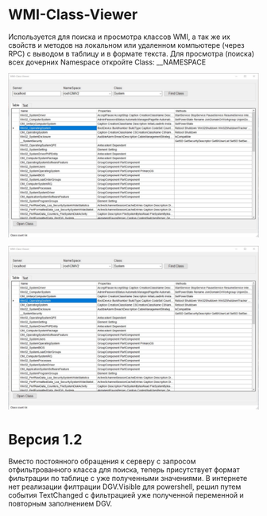 # WMI-Class-Viewer

Используется для поиска и просмотра классов WMI, а так же их свойств и методов на локальном или удаленном компьютере (через RPC) с выводом в таблицу и в формате текста.
Для просмотра (поиска) всех дочерних Namespace откройте Class: __NAMESPACE

![Image alt](https://github.com/Lifailon/WMI-Class-Viewer/blob/rsa/Interface.jpg)

![Image alt](https://github.com/Lifailon/WMI-Class-Viewer/blob/rsa/Interface.jpg)

# Версия 1.2 
Вместо постоянного обращения к серверу с запросом отфильтрованного класса для поиска, теперь присутствует формат фильтрации по таблице с уже полученными значениями. В интернете нет реализации филтрации DGV.Visible для powershell, решил путем события TextChanged с фильтрацией уже полученной переменной и повторным заполнением DGV.

